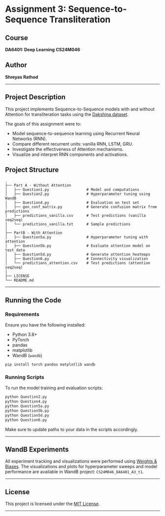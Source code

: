 # Assignment 3: Sequence-to-Sequence Transliteration

## Course

**DA6401: Deep Learning**
**CS24M046**

## Author

**Shreyas Rathod**

---

## Project Description

This project implements Sequence-to-Sequence models with and without Attention for transliteration tasks using the [Dakshina dataset](https://github.com/google-research-datasets/dakshina).

The goals of this assignment were to:

* Model sequence-to-sequence learning using Recurrent Neural Networks (RNN).
* Compare different recurrent units: vanilla RNN, LSTM, GRU.
* Investigate the effectiveness of Attention mechanisms.
* Visualize and interpret RNN components and activations.

## Project Structure

```plaintext
.
├── Part A - Without Attention
│   ├── Question1.py                 # Model and computations
│   ├── Question2.py                 # Hyperparameter tuning using WandB
│   ├── Question4.py                 # Evaluation on test set
│   ├── gen_conf_matrix.py           # Generate confusion matrix from predictions
│   ├── predictions_vanilla.csv      # Test predictions (vanilla seq2seq)
│   └── predictions_vanilla.txt      # Sample predictions
│
├── PartB - With Attention
│   ├── Question5a.py                # Hyperparameter tuning with attention
│   ├── Question5b.py                # Evaluate attention model on test data
│   ├── Question5d.py                # Generate attention heatmaps
│   ├── Question6.py                 # Connectivity visualization
│   └── predictions_attention.csv    # Test predictions (attention seq2seq)
│
├── LICENSE
└── README.md
```

---

## Running the Code

### Requirements

Ensure you have the following installed:

* Python 3.8+
* PyTorch
* pandas
* matplotlib
* WandB (`wandb`)

```bash
pip install torch pandas matplotlib wandb
```

### Running Scripts

To run the model training and evaluation scripts:

```bash
python Question2.py
python Question4.py
python Question5a.py
python Question5b.py
python Question5d.py
python Question6.py
```

Make sure to update paths to your data in the scripts accordingly.

---

## WandB Experiments

All experiment tracking and visualizations were performed using [Weights & Biases](https://wandb.ai/). The visualizations and plots for hyperparameter sweeps and model performance are available in WandB project: `CS24M046_DA6401_A3_t1`.


---

## License

This project is licensed under the [MIT License](LICENSE).

---
